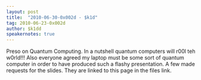 ```yaml
---
layout: post
title:  "2010-06-30-0x002d - $k1d"
tag: 2010-06-23-0x002d
author: $k1dd
speakernotes: true
---
```


Preso on Quantum Computing. In a nutshell quantum computers will r00l
teh w0rld!!! Also everyone agreed my laptop must be some sort of quantum
computer in order to have produced such a flashy presentation. A few
made requests for the slides. They are linked to this page in the files
link.

